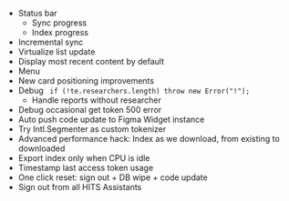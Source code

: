 - Status bar
  - Sync progress
  - Index progress
- Incremental sync
- Virtualize list update
- Display most recent content by default
- Menu
- New card positioning improvements
- Debug ` if (!te.researchers.length) throw new Error("!");`
  - Handle reports without researcher
- Debug occasional get token 500 error
- Auto push code update to Figma Widget instance
- Try Intl.Segmenter as custom tokenizer
- Advanced performance hack: Index as we download, from existing to downloaded
- Export index only when CPU is idle
- Timestamp last access token usage
- One click reset: sign out + DB wipe + code update
- Sign out from all HITS Assistants
